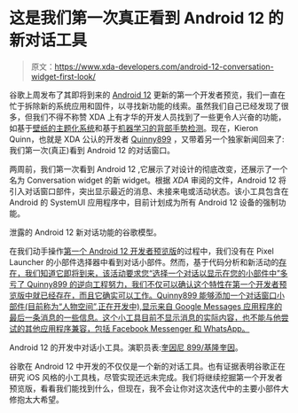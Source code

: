 # 这是我们第一次真正看到 Android 12 的新对话工具

> 原文：<https://www.xda-developers.com/android-12-conversation-widget-first-look/>

谷歌上周发布了其即将到来的 [Android 12](https://www.xda-developers.com/android-12/) 更新的第一个开发者预览，我们一直在忙于拆除新的系统应用和固件，以寻找新功能的线索。虽然我们自己已经发现了很多，但我们不得不称赞 XDA 上有才华的开发人员找到了一些更令人兴奋的功能，如基于[壁纸的主题化系统](https://www.xda-developers.com/android-12-wallpaper-theming-system-leak/)和基于[机器学习的背部手势检测](https://www.xda-developers.com/android-12-machine-learning-improve-back-gesture-problem/)。现在，Kieron Quinn，也就是 XDA 公认的开发者 [Quinny899](https://forum.xda-developers.com/m/quinny899.3563640/) ，又带着另一个独家新闻回来了:我们第一次(真正)看到 Android 12 的对话窗口。

两周前，我们第一次看到 Android 12 ,它展示了对设计的彻底改变，还展示了一个名为 Conversation widget 的新 widget。根据 *XDA* 审阅的文件，Android 12 将引入对话窗口部件，突出显示最近的消息、未接来电或活动状态。该小工具包含在 Android 的 SystemUI 应用程序中，目前计划成为所有 Android 12 设备的强制功能。

泄露的 Android 12 新对话功能的谷歌模型。

在我们动手操作[第一个 Android 12 开发者预览版](https://www.xda-developers.com/android-12-developer-preview-hands-on/)的过程中，我们没有在 Pixel Launcher 的小部件选择器中看到对话小部件。然而，基于代码分析和新活动的[存在，我们知道它即将到来，该活动要求您“选择一个对话以显示在您的小部件中”多亏了 Quinny899 的逆向工程努力，我们不仅可以确认这个特性在第一个开发者预览版中就已经存在，而且它确实可以工作。Quinny899 能够添加一个对话窗口小部件(目前称为“人物空间”,正在开发中),显示来自 Google Messages 应用程序的最后一条消息的一些信息。这个小工具目前不显示消息的实际内容，也不能与他尝试的其他应用程序兼容，包括 Facebook Messenger 和 WhatsApp。](https://www.xda-developers.com/android-12-dp1-coversations-widget/)

Android 12 的开发中对话小工具。演职员表:[奎因尼 899/基隆奎因](https://forum.xda-developers.com/m/quinny899.3563640/)。

谷歌在 Android 12 中开发的不仅仅是一个新的对话工具。也有证据表明谷歌正在研究 iOS 风格的小工具栈，尽管实现还远未完成。我们将继续挖掘第一个开发者预览版，看看我们能找到什么，但现在，我不会让你对这次迭代中的主要小部件大修抱太大希望。